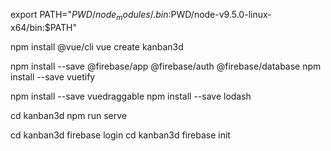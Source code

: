 
export PATH="$PWD/node_modules/.bin:$PWD/node-v9.5.0-linux-x64/bin:$PATH"

npm install @vue/cli
vue create kanban3d

npm install --save @firebase/app @firebase/auth @firebase/database
npm install --save vuetify
<!-- npm install --save vuexfire -->
npm install --save vuedraggable
npm install --save lodash

cd kanban3d
npm run serve

cd kanban3d
firebase login
cd kanban3d
firebase init
